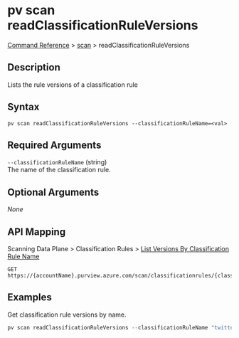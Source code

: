 # pv scan readClassificationRuleVersions
[Command Reference](../../../README.md#command-reference) > [scan](./main.md) > readClassificationRuleVersions

## Description
Lists the rule versions of a classification rule

## Syntax
```
pv scan readClassificationRuleVersions --classificationRuleName=<val>
```

## Required Arguments
`--classificationRuleName` (string)  
The name of the classification rule.

## Optional Arguments
*None*

## API Mapping
Scanning Data Plane > Classification Rules > [List Versions By Classification Rule Name](https://docs.microsoft.com/en-us/rest/api/purview/scanningdataplane/classification-rules/list-versions-by-classification-rule-name)
```
GET https://{accountName}.purview.azure.com/scan/classificationrules/{classificationRuleName}/versions
```

## Examples
Get classification rule versions by name.
```powershell
pv scan readClassificationRuleVersions --classificationRuleName "twitter_handle"
```